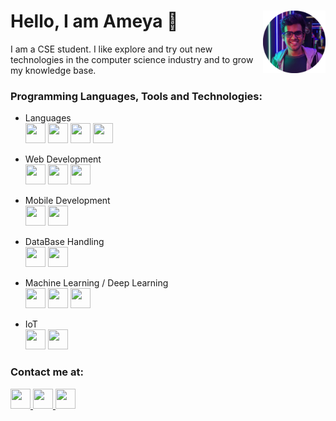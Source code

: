 # Hello, I am Ameya 👻 <img align="right" width="100" height="100" src="ameya.jpg">

I am a CSE student. I like explore and try out new technologies in the computer science industry and to grow my knowledge base.

### Programming Languages, Tools and Technologies:
 - Languages </br>
    <img height="32" width="32" src="https://devicons.github.io/devicon/devicon.git/icons/c/c-original.svg"> <img height="32" width="32" src="https://devicons.github.io/devicon/devicon.git/icons/cplusplus/cplusplus-original.svg"> <img height="32" width="32" src="https://devicons.github.io/devicon/devicon.git/icons/javascript/javascript-original.svg"> <img height="32" width="32" src="https://devicons.github.io/devicon/devicon.git/icons/python/python-original.svg">

- Web Development </br>
    <img height="32" width="32" src="https://devicons.github.io/devicon/devicon.git/icons/html5/html5-original-wordmark.svg"> <img height="32" width="32" src="https://devicons.github.io/devicon/devicon.git/icons/css3/css3-original-wordmark.svg"> <img height="32" width="32" src="https://devicons.github.io/devicon/devicon.git/icons/django/django-original.svg">

- Mobile Development </br>
    <img height="32" width="32" src="https://www.vectorlogo.zone/logos/flutterio/flutterio-icon.svg"> <img height="32" width="32" src="https://www.vectorlogo.zone/logos/android/android-official.svg">

- DataBase Handling </br>
    <img height="32" width="32" src="https://devicons.github.io/devicon/devicon.git/icons/mongodb/mongodb-original-wordmark.svg"> <img height="32" width="32" src="https://devicons.github.io/devicon/devicon.git/icons/mysql/mysql-original-wordmark.svg">

- Machine Learning / Deep Learning </br>
     <img height="32" width="32" src="https://www.vectorlogo.zone/logos/tensorflow/tensorflow-icon.svg"> <img height="32" width="32" src="https://www.vectorlogo.zone/logos/pytorch/pytorch-icon.svg"> <img height="32" width="32" src="https://simpleicons.org/icons/keras.svg">

- IoT </br>
       <img height="32" width="32" src="https://www.vectorlogo.zone/logos/raspberrypi/raspberrypi-icon.svg"> <img height="32" width="32" src="https://www.vectorlogo.zone/logos/arduino/arduino-icon.svg"> 

### Contact me at:
<a href="https://www.linkedin.com/in/ameyakale/" > <img height="32" width="32" src="https://www.vectorlogo.zone/logos/linkedin/linkedin-icon.svg"> <a href="mailto:ameya.k.kale@gmail.com" > <img height="32" width="32" src="https://www.vectorlogo.zone/logos/gmail/gmail-tile.svg"> <a href="https://api.whatsapp.com/send?phone=+919284385789"> <img height="32" width="32" src="https://www.vectorlogo.zone/logos/whatsapp/whatsapp-tile.svg"> 







